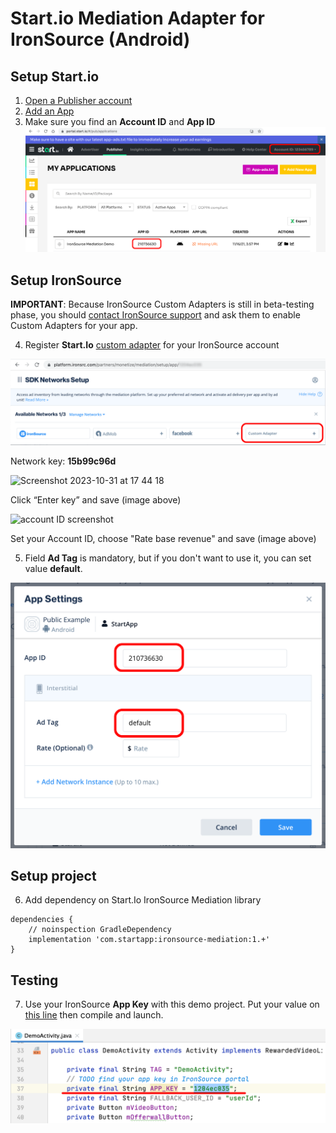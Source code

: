 # Start.io Mediation Adapter for IronSource (Android)

## Setup Start.io

1. [Open a Publisher account][1]
2. [Add an App][2]
3. Make sure you find an **Account ID** and **App ID**
![Account Id, App ID](images/01.png)

## Setup IronSource

**IMPORTANT**: Because IronSource Custom Adapters is still in beta-testing phase,
you should [contact IronSource support][5] and ask them to enable Custom Adapters for your app.

4. Register **Start.Io** [custom adapter][3] for your IronSource account

![Custom Adapter](images/02.png)

Network key: **15b99c96d**

<img width="609" alt="Screenshot 2023-10-31 at 17 44 18" src="https://github.com/StartApp-SDK/android-ironsource-mediation/assets/37342219/0a8da125-4dff-4a61-bf47-a046d174ede1">

Сlick “Enter key” and save (image above)

<img width="613" alt="account ID screenshot" src="https://github.com/StartApp-SDK/android-ironsource-mediation/assets/37342219/aa742215-7e52-4e2c-98f3-721365d08d83">

Set your Account ID, choose "Rate base revenue" and save (image above)


5. Field **Ad Tag** is mandatory, but if you don't want to use it, you can set value **default**.

![Interstitial setup](images/03.png)

## Setup project

6. Add dependency on Start.Io IronSource Mediation library

```
dependencies {
    // noinspection GradleDependency
    implementation 'com.startapp:ironsource-mediation:1.+'
}
```

## Testing

7. Use your IronSource **App Key** with this demo project. Put your value on [this line][4] then compile and launch.

![Test with your App Key](images/04.png)

 [1]: https://support.start.io/hc/en-us/articles/202766673
 [2]: https://support.start.io/hc/en-us/articles/202766743
 [3]: https://developers.is.com/ironsource-mobile/general/custom-adapter-setup
 [4]: https://github.com/StartApp-SDK/ironsource-mediation/blob/7f9fd526375f8f6a3da6fd2945c81460a7b36cd9/Android/Java/app/src/main/java/com/ironsource/ironsourcesdkdemo/DemoActivity.java#L37
 [5]: https://ironsrc.formtitan.com/contact-us
